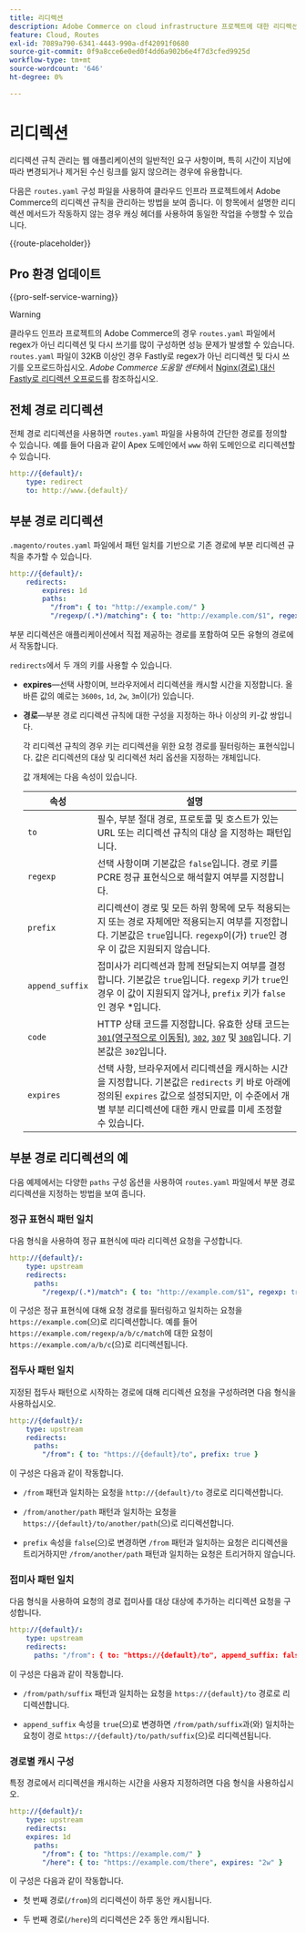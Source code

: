 ```yaml
---
title: 리디렉션
description: Adobe Commerce on cloud infrastructure 프로젝트에 대한 리디렉션 규칙을 관리하는 방법을 알아봅니다.
feature: Cloud, Routes
exl-id: 7089a790-6341-4443-990a-df42091f0680
source-git-commit: 0f9a8cce6e0ed0f4dd6a902b6e4f7d3cfed9925d
workflow-type: tm+mt
source-wordcount: '646'
ht-degree: 0%

---
```


# 리디렉션

리디렉션 규칙 관리는 웹 애플리케이션의 일반적인 요구 사항이며, 특히 시간이 지남에 따라 변경되거나 제거된 수신 링크를 잃지 않으려는 경우에 유용합니다.

다음은 `routes.yaml` 구성 파일을 사용하여 클라우드 인프라 프로젝트에서 Adobe Commerce의 리디렉션 규칙을 관리하는 방법을 보여 줍니다. 이 항목에서 설명한 리디렉션 메서드가 작동하지 않는 경우 캐싱 헤더를 사용하여 동일한 작업을 수행할 수 있습니다.

{{route-placeholder}}

## Pro 환경 업데이트

{{pro-self-service-warning}}

>[!WARNING]
>
>클라우드 인프라 프로젝트의 Adobe Commerce의 경우 `routes.yaml` 파일에서 regex가 아닌 리디렉션 및 다시 쓰기를 많이 구성하면 성능 문제가 발생할 수 있습니다. `routes.yaml` 파일이 32KB 이상인 경우 Fastly로 regex가 아닌 리디렉션 및 다시 쓰기를 오프로드하십시오. _Adobe Commerce 도움말 센터_&#x200B;에서 [Nginx(경로) 대신 Fastly로 리디렉션 오프로드](https://experienceleague.adobe.com/docs/commerce-knowledge-base/kb/troubleshooting/miscellaneous/offload-non-regex-redirects-to-fastly-instead-of-nginx-routes.html)를 참조하십시오.

## 전체 경로 리디렉션

전체 경로 리디렉션을 사용하면 `routes.yaml` 파일을 사용하여 간단한 경로를 정의할 수 있습니다. 예를 들어 다음과 같이 Apex 도메인에서 `www` 하위 도메인으로 리디렉션할 수 있습니다.

```yaml
http://{default}/:
    type: redirect
    to: http://www.{default}/
```

## 부분 경로 리디렉션

`.magento/routes.yaml` 파일에서 패턴 일치를 기반으로 기존 경로에 부분 리디렉션 규칙을 추가할 수 있습니다.

```yaml
http://{default}/:
    redirects:
        expires: 1d
        paths:
          "/from": { to: "http://example.com/" }
          "/regexp/(.*)/matching": { to: "http://example.com/$1", regexp: true }
```

부분 리디렉션은 애플리케이션에서 직접 제공하는 경로를 포함하여 모든 유형의 경로에서 작동합니다.

`redirects`에서 두 개의 키를 사용할 수 있습니다.

- **expires**—선택 사항이며, 브라우저에서 리디렉션을 캐시할 시간을 지정합니다. 올바른 값의 예로는 `3600s`, `1d`, `2w`, `3m`이(가) 있습니다.

- **경로**—부분 경로 리디렉션 규칙에 대한 구성을 지정하는 하나 이상의 키-값 쌍입니다.

  각 리디렉션 규칙의 경우 키는 리디렉션을 위한 요청 경로를 필터링하는 표현식입니다. 값은 리디렉션의 대상 및 리디렉션 처리 옵션을 지정하는 개체입니다.

  값 개체에는 다음 속성이 있습니다.

  | 속성 | 설명 |
  | ---------- | ----------- |
  | `to` | 필수, 부분 절대 경로, 프로토콜 및 호스트가 있는 URL 또는 리디렉션 규칙의 대상 을 지정하는 패턴입니다. |
  | `regexp` | 선택 사항이며 기본값은 `false`입니다. 경로 키를 PCRE 정규 표현식으로 해석할지 여부를 지정합니다. |
  | `prefix` | 리디렉션이 경로 및 모든 하위 항목에 모두 적용되는지 또는 경로 자체에만 적용되는지 여부를 지정합니다. 기본값은 `true`입니다. `regexp`이(가) `true`인 경우 이 값은 지원되지 않습니다. |
  | `append_suffix` | 접미사가 리디렉션과 함께 전달되는지 여부를 결정합니다. 기본값은 `true`입니다. `regexp` 키가 `true`인 경우 이 값이 지원되지 않거나, `prefix` 키가 `false`인 경우 *입니다. |
  | `code` | HTTP 상태 코드를 지정합니다. 유효한 상태 코드는 [`301`(영구적으로 이동됨)](https://www.w3.org/Protocols/rfc2616/rfc2616-sec10.html#sec10.3.2), [`302`](https://www.w3.org/Protocols/rfc2616/rfc2616-sec10.html#sec10.3.3), [`307`](https://www.w3.org/Protocols/rfc2616/rfc2616-sec10.html#sec10.3.8) 및 [`308`](https://www.rfc-editor.org/rfc/rfc7238)입니다. 기본값은 `302`입니다. |
  | `expires` | 선택 사항, 브라우저에서 리디렉션을 캐시하는 시간을 지정합니다. 기본값은 `redirects` 키 바로 아래에 정의된 `expires` 값으로 설정되지만, 이 수준에서 개별 부분 리디렉션에 대한 캐시 만료를 미세 조정할 수 있습니다. |

## 부분 경로 리디렉션의 예

다음 예제에서는 다양한 `paths` 구성 옵션을 사용하여 `routes.yaml` 파일에서 부분 경로 리디렉션을 지정하는 방법을 보여 줍니다.

### 정규 표현식 패턴 일치

다음 형식을 사용하여 정규 표현식에 따라 리디렉션 요청을 구성합니다.

```yaml
http://{default}/:
    type: upstream
    redirects:
      paths:
        "/regexp/(.*)/match": { to: "http://example.com/$1", regexp: true }
```

이 구성은 정규 표현식에 대해 요청 경로를 필터링하고 일치하는 요청을 `https://example.com`(으)로 리디렉션합니다. 예를 들어 `https://example.com/regexp/a/b/c/match`에 대한 요청이 `https://example.com/a/b/c`(으)로 리디렉션됩니다.

### 접두사 패턴 일치

지정된 접두사 패턴으로 시작하는 경로에 대해 리디렉션 요청을 구성하려면 다음 형식을 사용하십시오.

```yaml
http://{default}/:
    type: upstream
    redirects:
      paths:
        "/from": { to: "https://{default}/to", prefix: true }
```

이 구성은 다음과 같이 작동합니다.

- `/from` 패턴과 일치하는 요청을 `http://{default}/to` 경로로 리디렉션합니다.

- `/from/another/path` 패턴과 일치하는 요청을 `https://{default}/to/another/path`(으)로 리디렉션합니다.

- `prefix` 속성을 `false`(으)로 변경하면 `/from` 패턴과 일치하는 요청은 리디렉션을 트리거하지만 `/from/another/path` 패턴과 일치하는 요청은 트리거하지 않습니다.

### 접미사 패턴 일치

다음 형식을 사용하여 요청의 경로 접미사를 대상 대상에 추가하는 리디렉션 요청을 구성합니다.

```yaml
http://{default}/:
    type: upstream
    redirects:
      paths: "/from": { to: "https://{default}/to", append_suffix: false }
```

이 구성은 다음과 같이 작동합니다.

- `/from/path/suffix` 패턴과 일치하는 요청을 `https://{default}/to` 경로로 리디렉션합니다.

- `append_suffix` 속성을 `true`(으)로 변경하면 `/from/path/suffix`과(와) 일치하는 요청이 경로 `https://{default}/to/path/suffix`(으)로 리디렉션됩니다.

### 경로별 캐시 구성

특정 경로에서 리디렉션을 캐시하는 시간을 사용자 지정하려면 다음 형식을 사용하십시오.

```yaml
http://{default}/:
    type: upstream
    redirects:
    expires: 1d
      paths:
        "/from": { to: "https://example.com/" }
        "/here": { to: "https://example.com/there", expires: "2w" }
```

이 구성은 다음과 같이 작동합니다.

- 첫 번째 경로(`/from`)의 리디렉션이 하루 동안 캐시됩니다.

- 두 번째 경로(`/here`)의 리디렉션은 2주 동안 캐시됩니다.
